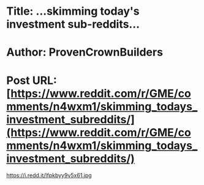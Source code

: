# Title: ...skimming today's investment sub-reddits...
# Author: ProvenCrownBuilders
# Post URL: [https://www.reddit.com/r/GME/comments/n4wxm1/skimming_todays_investment_subreddits/](https://www.reddit.com/r/GME/comments/n4wxm1/skimming_todays_investment_subreddits/)


https://i.redd.it/lfpkbyy9v5x61.jpg